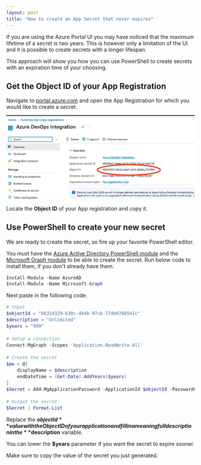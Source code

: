 ```yaml
---
layout: post
title: "How to create an App Secret that never expires"
---
```


If you are using the Azure Portal UI you may have noticed that the maximum lifetime of a secret is two years. This is however only a limitation of the UI and it is possible to create secrets with a longer lifespan.

This approach will show you how you can use PowerShell to create secrets with an expiration time of your choosing.

## Get the Object ID of your App Registration

Navigate to [portal.azure.com](https://portal.azure.com) and open the App Registration for which you would like to create a secret.

![Run as accounts in the azure portal](/assets/images/post_create-app-secret-that-never-expires-powershell.webp)

Locate the **Object ID** of your App registration and copy it.

## Use PowerShell to create your new secret

We are ready to create the secret, so fire up your favorite PowerShell editor.

You must have the [Azure Active Directory PowerShell module](https://www.powershellgallery.com/packages/AzureAD/) and the [Microsoft Graph module](https://www.powershellgallery.com/packages/Microsoft.Graph/) to be able to create the secret. Run below code to install them, if you don't already have them.

```powershell
Install-Module -Name AzureAD 
Install-Module -Name Microsoft.Graph
```

Next paste in the following code.

```powershell
# Input
$objectId = "bb32d329-b30c-4b4b-97cb-17de0768541c"
$description = "Unlimited"
$years = "999"

# Setup a connection
Connect-MgGraph -Scopes 'Application.ReadWrite.All'

# Create the secret
$pw = @{
    displayName = $description
    endDateTime = (Get-Date).AddYears($years)
}
$Secret = Add-MgApplicationPassword -ApplicationId $objectId -PasswordCredential $pw

# Output the secret
$Secret | Format-List
```

Replace the **$objectId** value with the Object ID of your application and fill in a meaningfull description in the **$description** variable.

You can lower the **$years** parameter if you want the secret to expire sooner.

Make sure to copy the value of the secret you just generated.